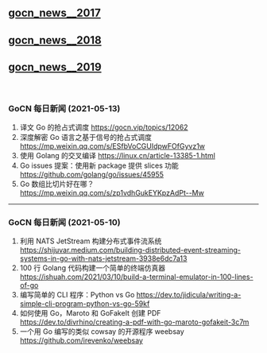 ## [gocn_news__2017](https://github.com/lubanproj/go_read/blob/master/GoCN_news_2017.md)

## [gocn_news__2018](https://github.com/lubanproj/go_read/blob/master/GoCN_news_2018.md)

## [gocn_news__2019](https://github.com/lubanproj/go_read/blob/master/GoCN_news_2019.md)

<br><h3><p>GoCN 每日新闻 (2021-05-13)</p></h3><ol>
<li>译文 Go 的抢占式调度 <a href="https://gocn.vip/topics/12062" rel="nofollow" target="_blank">https://gocn.vip/topics/12062</a>
</li>
<li>深度解密 Go 语言之基于信号的抢占式调度 <a href="https://mp.weixin.qq.com/s/ESfbVoCGUIdpwFOfGyvz1w" rel="nofollow" target="_blank">https://mp.weixin.qq.com/s/ESfbVoCGUIdpwFOfGyvz1w</a>
</li>
<li>使用 Golang 的交叉编译 <a href="https://linux.cn/article-13385-1.html" rel="nofollow" target="_blank">https://linux.cn/article-13385-1.html</a>
</li>
<li>Go issues 提案：使用新 package 提供 slices 功能 <a href="https://github.com/golang/go/issues/45955" rel="nofollow" target="_blank">https://github.com/golang/go/issues/45955</a>
</li>
<li>Go 数组比切片好在哪？ <a href="https://mp.weixin.qq.com/s/zp1vdhGukEYKpzAdPt--Mw" rel="nofollow" target="_blank">https://mp.weixin.qq.com/s/zp1vdhGukEYKpzAdPt--Mw</a>
</li>
</ol><hr><h3><p>GoCN 每日新闻 (2021-05-10)</p></h3><ol>
<li>利用 NATS JetStream 构建分布式事件流系统 <a href="https://shijuvar.medium.com/building-distributed-event-streaming-systems-in-go-with-nats-jetstream-3938e6dc7a13" rel="nofollow" target="_blank">https://shijuvar.medium.com/building-distributed-event-streaming-systems-in-go-with-nats-jetstream-3938e6dc7a13</a>
</li>
<li>100 行 Golang 代码构建一个简单的终端仿真器 <a href="https://ishuah.com/2021/03/10/build-a-terminal-emulator-in-100-lines-of-go" rel="nofollow" target="_blank">https://ishuah.com/2021/03/10/build-a-terminal-emulator-in-100-lines-of-go</a>
</li>
<li>编写简单的 CLI 程序：Python vs Go <a href="https://dev.to/jidicula/writing-a-simple-cli-program-python-vs-go-59kf" rel="nofollow" target="_blank">https://dev.to/jidicula/writing-a-simple-cli-program-python-vs-go-59kf</a>
</li>
<li>如何使用 Go，Maroto 和 GoFakeIt 创建 PDF <a href="https://dev.to/divrhino/creating-a-pdf-with-go-maroto-gofakeit-3c7m" rel="nofollow" target="_blank">https://dev.to/divrhino/creating-a-pdf-with-go-maroto-gofakeit-3c7m</a>
</li>
<li>一个用 Go 编写的类似 cowsay 的开源程序 weebsay <a href="https://github.com/irevenko/weebsay" rel="nofollow" target="_blank">https://github.com/irevenko/weebsay</a>